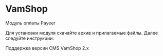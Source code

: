 VamShop
======
Модуль оплаты Payeer

Для установки модуля скачайте архив и прилагаемые файлы.
Далее следуйте инструкции.

Поддержка версии CMS VamShop 2.x